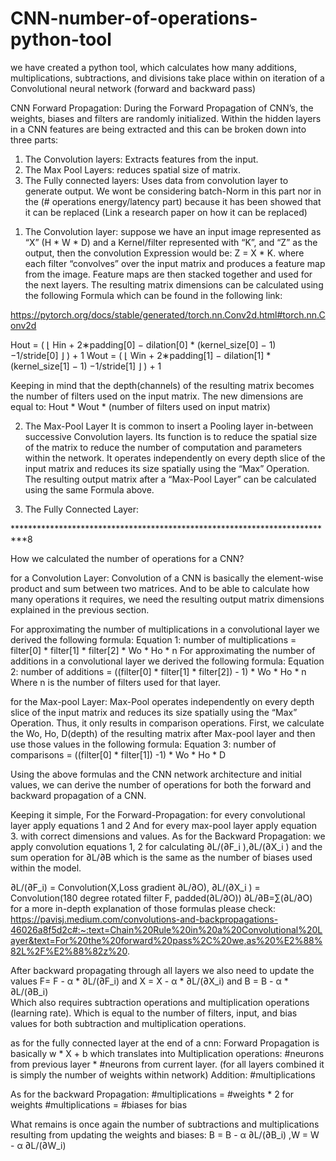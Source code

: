 # CNN-number-of-operations-python-tool
we have created a python tool, which calculates how many additions, multiplications, subtractions, and divisions take place within on iteration of a Convolutional neural network (forward and backward pass)

CNN Forward Propagation:
During the Forward Propagation of CNN’s, the weights, biases and filters are randomly initialized. Within the hidden layers in a CNN features are being extracted and this can be broken down into three parts:
1.	The Convolution layers: Extracts features from the input.
2.	The Max Pool Layers: reduces spatial size of matrix.
3.	The Fully connected layers: Uses data from convolution layer to generate output.
We wont be considering batch-Norm in this part nor in the (# operations energy/latency part) because it has been showed that it can be replaced (Link a research paper on how it can be replaced)

1) The Convolution layer: 
suppose we have an input image represented as “X” (H * W * D) and a Kernel/filter represented with “K”, and “Z” as the output, then the convolution Expression would be: Z = X * K. where each filter “convolves” over the input matrix and produces a feature map from the image. Feature maps are then stacked together and used for the next layers. The resulting matrix dimensions can be calculated using the following Formula which can be found in the following link:

https://pytorch.org/docs/stable/generated/torch.nn.Conv2d.html#torch.nn.Conv2d 

Hout = ( ⌊ Hin + 2∗padding[0] − dilation[0] * (kernel_size[0] − 1) −1/stride[0] ⌋ ) + 1
Wout = ( ⌊ Win + 2∗padding[1] − dilation[1] * (kernel_size[1] − 1) −1/stride[1] ⌋ ) + 1

Keeping in mind that the depth(channels) of the resulting matrix becomes the number of filters used on the input matrix. The new dimensions are equal to:
Hout * Wout * (number of filters used on input matrix)

2) The Max-Pool Layer
It is common to insert a Pooling layer in-between successive Convolution layers. Its function is to reduce the spatial size of the matrix to reduce the number of computation and parameters within the network. It operates independently on every depth slice of the input matrix and reduces its size spatially using the “Max” Operation. The resulting output matrix after a “Max-Pool Layer” can be calculated using the same Formula above.

3) The Fully Connected Layer:

**************************************************************************8

How we calculated the number of operations for a CNN?

for a Convolution Layer:
Convolution of a CNN is basically the element-wise product and sum between two matrices. And to be able to calculate how many operations it requires, we need the resulting output matrix dimensions explained in the previous section.

For approximating the number of multiplications in a convolutional layer we derived the following formula:
Equation 1:  number of multiplications = filter[0] * filter[1] * filter[2] * Wo * Ho * n
For approximating the number of additions in a convolutional layer we derived the following formula: 
Equation 2:  number of additions = ((filter[0] * filter[1] * filter[2]) - 1) * Wo * Ho * n
Where n is the number of filters used for that layer.
	
  
for the Max-pool Layer:
Max-Pool operates independently on every depth slice of the input matrix and reduces its size spatially using the “Max” Operation. Thus, it only results in comparison operations. First, we calculate the Wo, Ho, D(depth) of the resulting matrix after Max-pool layer and then use those values in the following formula:
Equation 3:  number of comparisons = ((filter[0] * filter[1]) -1) * Wo * Ho * D 

Using the above formulas and the CNN network architecture and initial values, we can derive the number of operations for both the forward and backward propagation of a CNN.

Keeping it simple,
For the Forward-Propagation: for every convolutional layer apply equations 1 and 2 And for every max-pool layer apply equation 3. with correct dimensions and values.
As for the Backward Propagation: we apply convolution equations 1, 2 for calculating ∂L/(∂F_i ),∂L/(∂X_i ) and the sum operation for ∂L/∂B which is the same as the number of biases used within the model.

∂L/(∂F_i) = Convolution(X,Loss gradient ∂L/∂O), ∂L/(∂X_i ) = Convolution(180 degree rotated filter F, padded(∂L/∂O))
∂L/∂B=∑(∂L/∂O)
for a more in-depth explanation of those formulas please check: https://pavisj.medium.com/convolutions-and-backpropagations-46026a8f5d2c#:~:text=Chain%20Rule%20in%20a%20Convolutional%20Layer&text=For%20the%20forward%20pass%2C%20we,as%20%E2%88%82L%2F%E2%88%82z%20. 

After backward propagating through all layers we also need to update the values 
F= F - α * ∂L/(∂F_i)  and X = X - α * ∂L/(∂X_i)  and B = B - α * ∂L/(∂B_i)   
Which also requires subtraction operations and multiplication operations (learning rate). Which is equal to the number of filters, input, and bias values for both subtraction and multiplication operations.

as for the fully connected layer at the end of a cnn:
Forward Propagation is basically w * X + b which translates into 
Multiplication operations: #neurons from previous layer * #neurons from current layer. 
(for all layers combined it is simply the number of weights within network)
Addition: #multiplications

As for the backward Propagation:
#multiplications = #weights * 2 for weights
#multiplications = #biases  for bias

What remains is once again the number of subtractions and multiplications resulting from updating the weights and biases:
B = B - α ∂L/(∂B_i)   ,W = W - α ∂L/(∂W_i)   

